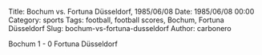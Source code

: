 Title: Bochum vs. Fortuna Düsseldorf, 1985/06/08
Date: 1985/06/08 00:00
Category: sports
Tags: football, football scores, Bochum, Fortuna Düsseldorf
Slug: bochum-vs-fortuna-dusseldorf
Author: carbonero


Bochum 1 - 0 Fortuna Düsseldorf
